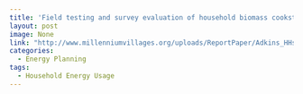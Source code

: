 ```yaml
---
title: 'Field testing and survey evaluation of household biomass cookstoves in rural sub-Saharan Africa'
layout: post
image: None
link: "http://www.millenniumvillages.org/uploads/ReportPaper/Adkins_HHstovepaper_9-28-101.pdf"
categories:
  - Energy Planning
tags:
  - Household Energy Usage
---
```

